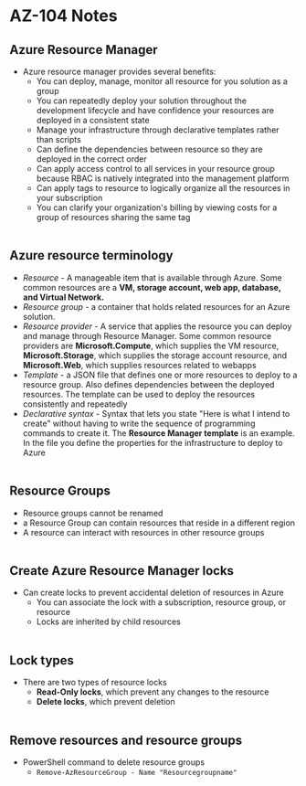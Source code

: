 # AZ-104 Notes

## Azure Resource Manager

- Azure resource manager provides several benefits:
    - You can deploy, manage, monitor all resource for you solution as a group
    - You can repeatedly deploy your solution throughout the development lifecycle and have confidence your resources are deployed in a consistent state
    - Manage your infrastructure through declarative templates rather than scripts
    - Can define the dependencies between resource so they are deployed in the correct order
    - Can apply access control to all services in your resource group because RBAC is natively integrated into the management platform
    - Can apply tags to resource to logically organize all the resources in your subscription
    - You can clarify your organization's billing by viewing costs for a group of resources sharing the same tag  
        <br/>

## Azure resource terminology

- *Resource* - A manageable item that is available through Azure. Some common resources are a **VM, storage account, web app, database, and Virtual Network.**
- *Resource group* - a container that holds related resources for an Azure solution.
- *Resource provider* - A service that applies the resource you can deploy and manage through Resource Manager. Some common resource providers are **Microsoft.Compute**, which supplies the VM resource, **Microsoft.Storage**, which supplies the storage account resource, and **Microsoft.Web**, which supplies resources related to webapps
- *Template* - a JSON file that defines one or more resources to deploy to a resource group. Also defines dependencies between the deployed resources. The template can be used to deploy the resources consistently and repeatedly
- *Declarative syntax* - Syntax that lets you state "Here is what I intend to create" without having to write the sequence of programming commands to create it. The **Resource Manager template** is an example. In the file you define the properties for the infrastructure to deploy to Azure  
    <br/>

## Resource Groups

- Resource groups cannot be renamed
- a Resource Group can contain resources that reside in a different region
- A resource can interact with resources in other resource groups  
    <br/>

## Create Azure Resource Manager locks

- Can create locks to prevent accidental deletion of resources in Azure
    - You can associate the lock with a subscription, resource group, or resource
    - Locks are inherited by child resources  
        <br/>

## Lock types

- There are two types of resource locks
    - **Read-Only locks**, which prevent any changes to the resource
    - **Delete locks**, which prevent deletion  
        <br/>

## Remove resources and resource groups

- PowerShell command to delete resource groups
    - `Remove-AzResourceGroup - Name "Resourcegroupname"`